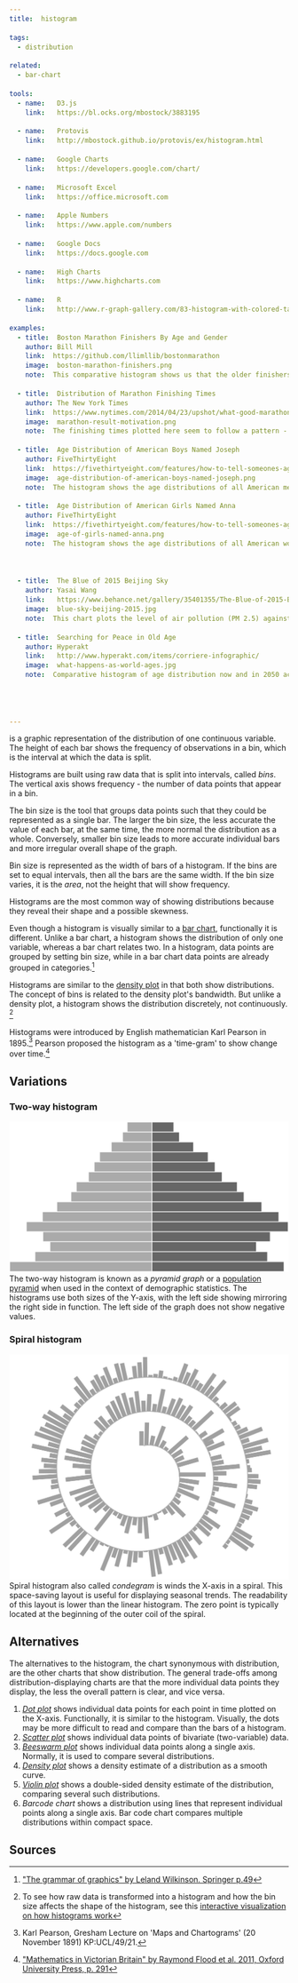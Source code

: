 ```yaml
---
title:  histogram

tags: 
  - distribution

related:
  - bar-chart

tools:
  - name:   D3.js
    link:   https://bl.ocks.org/mbostock/3883195

  - name:   Protovis
    link:   http://mbostock.github.io/protovis/ex/histogram.html

  - name:   Google Charts
    link:   https://developers.google.com/chart/

  - name:   Microsoft Excel
    link:   https://office.microsoft.com

  - name:   Apple Numbers
    link:   https://www.apple.com/numbers

  - name:   Google Docs
    link:   https://docs.google.com

  - name:   High Charts
    link:   https://www.highcharts.com

  - name:   R
    link:   http://www.r-graph-gallery.com/83-histogram-with-colored-tail/

examples:
  - title:  Boston Marathon Finishers By Age and Gender
    author: Bill Mill
    link:  https://github.com/llimllib/bostonmarathon
    image:  boston-marathon-finishers.png
    note:  This comparative histogram shows us that the older finishers are male, or it could be that older women do not even enter the race.
 
  - title:  Distribution of Marathon Finishing Times
    author: The New York Times
    link:  https://www.nytimes.com/2014/04/23/upshot/what-good-marathons-and-bad-investments-have-in-common.html?_r=0
    image:  marathon-result-motivation.png
    note:  The finishing times plotted here seem to follow a pattern - there is a drop in people finishing after every round number.
 
  - title:  Age Distribution of American Boys Named Joseph
    author: FiveThirtyEight
    link:  https://fivethirtyeight.com/features/how-to-tell-someones-age-when-all-you-know-is-her-name
    image:  age-distribution-of-american-boys-named-joseph.png
    note:  The histogram shows the age distributions of all American men named Joseph who were alive in 2014. Most alive Josephs were 37 years old. Above the histogram, a line chart shows how many Josephs were born each year, with a peak in 1914.
  
  - title:  Age Distribution of American Girls Named Anna
    author: FiveThirtyEight
    link:  https://fivethirtyeight.com/features/how-to-tell-someones-age-when-all-you-know-is-her-name
    image:  age-of-girls-named-anna.png
    note:  The histogram shows the age distributions of all American women named Anna, who were alive in 2014. (Anna happens to be an extraordinarily enduring name, with about a quarter of Annas being under age 14 and a quarter over the age 62 in 2014. You can see this in the box plot examples.) Most alive Annas were 31 years old. Above the histogram, a line chart shows how many Annas were born a year.
    

    
  - title:  The Blue of 2015 Beijing Sky
    author: Yasai Wang
    link:   https://www.behance.net/gallery/35401355/The-Blue-of-2015-Beijing-Sky
    image:  blue-sky-beijing-2015.jpg
    note:  This chart plots the level of air pollution (PM 2.5) against the color of the sky. The circular layout here creates the feeling of the cyclical nature of the calendar, but it also makes the bars of the histogram more difficult to compare. Still, we can see on a macro level that winter sees higher levels of pollution.

  - title:  Searching for Peace in Old Age
    author: Hyperakt
    link:   http://www.hyperakt.com/items/corriere-infographic/
    image:  what-happens-as-world-ages.jpg
    note:  Comparative histogram of age distribution now and in 2050 across all parts of the world.


 

---
```


is a graphic representation of the distribution of one continuous variable.  The height of each bar shows the frequency of observations in a bin, which is the interval at which the data is split.

<!--more-->
Histograms are built using raw data that is split into intervals, called *bins*. The vertical axis shows frequency - the number of data points that appear in a bin. 

The bin size is the tool that groups data points such that they could be represented as a single bar. The larger the bin size, the less accurate the value of each bar, at the same time, the more normal the distribution as a whole. Conversely, smaller bin size leads to more accurate individual bars and more irregular overall shape of the graph. 

Bin size is represented as the width of bars of a histogram. If the bins are set to equal intervals, then all the bars are the same width. If the bin size varies, it is the *area*, not the height that will show frequency.

Histograms are the most common way of showing distributions because they reveal their shape and a possible skewness.

Even though a histogram is visually similar to a [bar chart](/bar-chart), functionally it is different. Unlike a bar chart, a histogram shows the distribution of only one variable, whereas a bar chart relates two. In a histogram, data points are grouped by setting bin size, while in a bar chart data points are already grouped in categories.[^wilkinson] 

Histograms are similar to the [density plot](/density-plot) in that both show distributions. The concept of bins is related to the density plot's bandwidth. But unlike a density plot, a histogram shows the distribution discretely, not continuously. [^tutorial]

Histograms were introduced by English mathematician Karl Pearson in 1895.[^pearson] Pearson proposed the histogram as a 'time-gram' to show change over time.[^flood]

## Variations

### Two-way histogram
<img src="two-way-histogram.svg" alt="two-way histogram" class="f-right-half" /> The two-way histogram is known as a *pyramid graph* or a [population pyramid](/population-pyramid) when used in the context of demographic statistics. The histograms use both sizes of the Y-axis, with the left side showing mirroring the right side in function. The left side of the graph does not show negative values.

### Spiral histogram
<img src="spiral-histogram.svg" alt="two-way histogram" class="f-right-half" />  Spiral histogram also called *condegram* is winds the X-axis in a spiral. This space-saving layout is useful for displaying seasonal trends. The readability of this layout is lower than the linear histogram. The zero point is typically located at the beginning of the outer coil of the spiral.

## Alternatives
The alternatives to the histogram, the chart synonymous with distribution, are the other charts that show distribution.
The general trade-offs among distribution-displaying charts are that the more individual data points they display, the less the overall pattern is clear, and vice versa. 

1. [*Dot plot*](/dot-plot) shows individual data points for each point in time plotted on the X-axis. Functionally, it is similar to the histogram. Visually, the dots may be more difficult to read and compare than the bars of a histogram.
2. [*Scatter plot*](/scatter-plot) shows individual data points of bivariate (two-variable) data.
3. [*Beeswarm plot*](/scatter-plot#beeswarm-plot) shows individual data points along a single axis. Normally, it is used to compare several distributions.
4. [*Density plot*](/density-plot) shows a density estimate of a distribution as a smooth curve.
5. [*Violin plot*](/violin-plot) shows a double-sided density estimate of the distribution, comparing several such distributions.
6. *Barcode chart* shows a distribution using lines that represent individual points along a single axis. Bar code chart compares multiple distributions within compact space.

## Sources

[^wilkinson]:  ["The grammar of graphics" by Leland Wilkinson. Springer p.49](https://www.cs.uic.edu/~wilkinson/TheGrammarOfGraphics/GOG.html)
[^tutorial]: To see how raw data is transformed into a histogram and how the bin size affects the shape of the histogram, see this [interactive visualization on how histograms work](http://tinlizzie.org/histograms)
[^pearson]: Karl Pearson, Gresham Lecture on 'Maps and Chartograms' (20 November 1891) KP:UCL/49/21.
[^flood]: ["Mathematics in Victorian Britain" by Raymond Flood et al. 2011, Oxford University Press, p. 291](https://books.google.fr/books?id=l5YiddUUfl4C)



